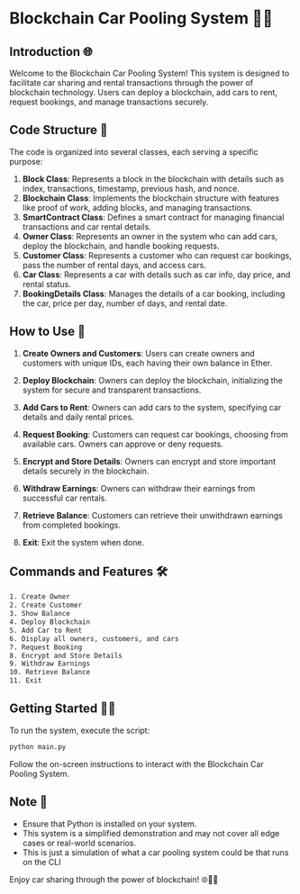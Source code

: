# Blockchain Car Pooling System 🚗🔗

## Introduction 🌐

Welcome to the Blockchain Car Pooling System! This system is designed to facilitate car sharing and rental transactions through the power of blockchain technology. Users can deploy a blockchain, add cars to rent, request bookings, and manage transactions securely.

## Code Structure 🧱

The code is organized into several classes, each serving a specific purpose:

1. **Block Class**: Represents a block in the blockchain with details such as index, transactions, timestamp, previous hash, and nonce.
2. **Blockchain Class**: Implements the blockchain structure with features like proof of work, adding blocks, and managing transactions.
3. **SmartContract Class**: Defines a smart contract for managing financial transactions and car rental details.
4. **Owner Class**: Represents an owner in the system who can add cars, deploy the blockchain, and handle booking requests.
5. **Customer Class**: Represents a customer who can request car bookings, pass the number of rental days, and access cars.
6. **Car Class**: Represents a car with details such as car info, day price, and rental status.
7. **BookingDetails Class**: Manages the details of a car booking, including the car, price per day, number of days, and rental date.

## How to Use 🚀

1. **Create Owners and Customers**: Users can create owners and customers with unique IDs, each having their own balance in Ether.

2. **Deploy Blockchain**: Owners can deploy the blockchain, initializing the system for secure and transparent transactions.

3. **Add Cars to Rent**: Owners can add cars to the system, specifying car details and daily rental prices.

4. **Request Booking**: Customers can request car bookings, choosing from available cars. Owners can approve or deny requests.

5. **Encrypt and Store Details**: Owners can encrypt and store important details securely in the blockchain.

6. **Withdraw Earnings**: Owners can withdraw their earnings from successful car rentals.

7. **Retrieve Balance**: Customers can retrieve their unwithdrawn earnings from completed bookings.

8. **Exit**: Exit the system when done.

## Commands and Features 🛠️

```bash
1. Create Owner
2. Create Customer
3. Show Balance
4. Deploy Blockchain
5. Add Car to Rent
6. Display all owners, customers, and cars
7. Request Booking
8. Encrypt and Store Details
9. Withdraw Earnings
10. Retrieve Balance
11. Exit
```

## Getting Started 🚗💼

To run the system, execute the script:

```bash
python main.py
```

Follow the on-screen instructions to interact with the Blockchain Car Pooling System.

## Note 📝

- Ensure that Python is installed on your system.
- This system is a simplified demonstration and may not cover all edge cases or real-world scenarios.
- This is just a simulation of what a car pooling system could be that runs on the CLI

Enjoy car sharing through the power of blockchain! 🌐🚗🔐

